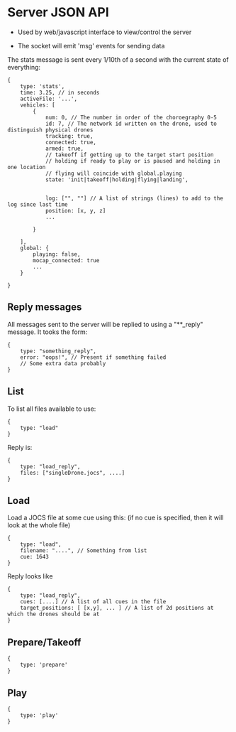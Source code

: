 Server JSON API
===============

- Used by web/javascript interface to view/control the server

- The socket will emit 'msg' events for sending data


The stats message is sent every 1/10th of a second with the current state of everything:

```
{
	type: 'stats',
	time: 3.25, // in seconds
	activeFile: '...',
	vehicles: [
		{
			num: 0, // The number in order of the choroegraphy 0-5
			id: 7, // The network id written on the drone, used to distinguish physical drones
			tracking: true,
			connected: true,
			armed: true,
			// takeoff if getting up to the target start position
			// holding if ready to play or is paused and holding in one location
			// flying will coincide with global.playing
			state: 'init|takeoff|holding|flying|landing',


			log: ["", ""] // A list of strings (lines) to add to the log since last time
			position: [x, y, z]
			...

		}

	],
	global: {
		playing: false,
		mocap_connected: true
		...					
	}

}
```


Reply messages
--------------

All messages sent to the server will be replied to using a "\*\*\_reply" message. It tooks the form:

```
{
	type: "something_reply",
	error: "oops!", // Present if something failed
	// Some extra data probably
}
```

List
----

To list all files available to use:
```
{
	type: "load"
}
```

Reply is:
```
{
	type: "load_reply",
	files: ["singleDrone.jocs", ....]
}
```

Load
----

Load a JOCS file at some cue using this: (if no cue is specified, then it will look at the whole file)
```
{
	type: "load",
	filename: "....", // Something from list
	cue: 1643
}
```

Reply looks like
```
{
	type: "load_reply",
	cues: [....] // A list of all cues in the file
	target_positions: [ [x,y], ... ] // A list of 2d positions at which the drones should be at
}
```


Prepare/Takeoff
---------------
```
{
	type: 'prepare'
}
```


Play
----
```
{
	type: 'play'
}
```
